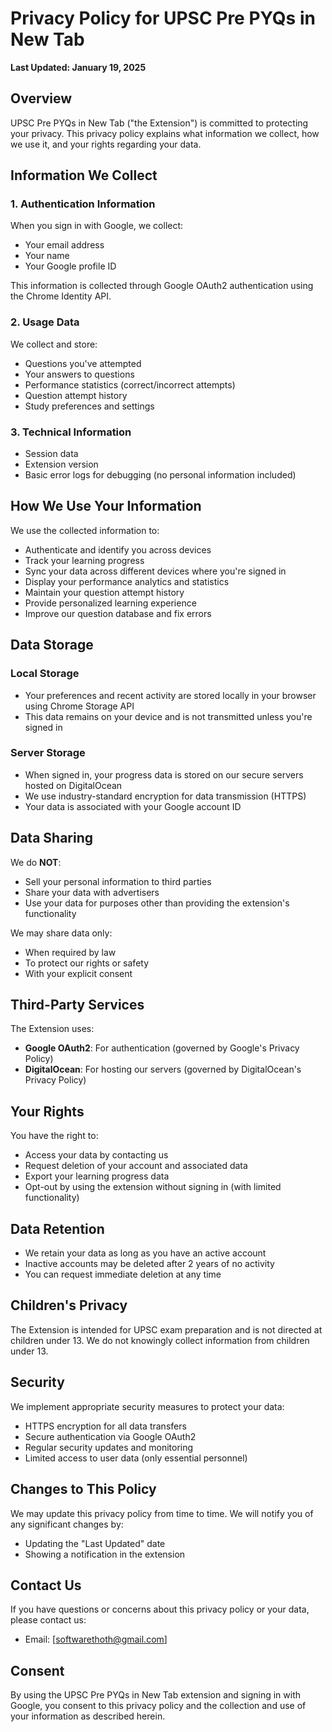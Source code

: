 # Privacy Policy for UPSC Pre PYQs in New Tab

**Last Updated: January 19, 2025**

## Overview

UPSC Pre PYQs in New Tab ("the Extension") is committed to protecting your privacy. This privacy policy explains what information we collect, how we use it, and your rights regarding your data.

## Information We Collect

### 1. Authentication Information
When you sign in with Google, we collect:
- Your email address
- Your name
- Your Google profile ID

This information is collected through Google OAuth2 authentication using the Chrome Identity API.

### 2. Usage Data
We collect and store:
- Questions you've attempted
- Your answers to questions
- Performance statistics (correct/incorrect attempts)
- Question attempt history
- Study preferences and settings

### 3. Technical Information
- Session data
- Extension version
- Basic error logs for debugging (no personal information included)

## How We Use Your Information

We use the collected information to:
- Authenticate and identify you across devices
- Track your learning progress
- Sync your data across different devices where you're signed in
- Display your performance analytics and statistics
- Maintain your question attempt history
- Provide personalized learning experience
- Improve our question database and fix errors

## Data Storage

### Local Storage
- Your preferences and recent activity are stored locally in your browser using Chrome Storage API
- This data remains on your device and is not transmitted unless you're signed in

### Server Storage
- When signed in, your progress data is stored on our secure servers hosted on DigitalOcean
- We use industry-standard encryption for data transmission (HTTPS)
- Your data is associated with your Google account ID

## Data Sharing

We do **NOT**:
- Sell your personal information to third parties
- Share your data with advertisers
- Use your data for purposes other than providing the extension's functionality

We may share data only:
- When required by law
- To protect our rights or safety
- With your explicit consent

## Third-Party Services

The Extension uses:
- **Google OAuth2**: For authentication (governed by Google's Privacy Policy)
- **DigitalOcean**: For hosting our servers (governed by DigitalOcean's Privacy Policy)

## Your Rights

You have the right to:
- Access your data by contacting us
- Request deletion of your account and associated data
- Export your learning progress data
- Opt-out by using the extension without signing in (with limited functionality)

## Data Retention

- We retain your data as long as you have an active account
- Inactive accounts may be deleted after 2 years of no activity
- You can request immediate deletion at any time

## Children's Privacy

The Extension is intended for UPSC exam preparation and is not directed at children under 13. We do not knowingly collect information from children under 13.

## Security

We implement appropriate security measures to protect your data:
- HTTPS encryption for all data transfers
- Secure authentication via Google OAuth2
- Regular security updates and monitoring
- Limited access to user data (only essential personnel)

## Changes to This Policy

We may update this privacy policy from time to time. We will notify you of any significant changes by:
- Updating the "Last Updated" date
- Showing a notification in the extension

## Contact Us

If you have questions or concerns about this privacy policy or your data, please contact us:
- Email: [softwarethoth@gmail.com]

## Consent

By using the UPSC Pre PYQs in New Tab extension and signing in with Google, you consent to this privacy policy and the collection and use of your information as described herein.
